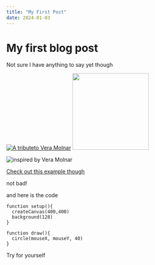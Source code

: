 ```yaml
---
title: "My First Post"
date: 2024-01-03
---
```

# My first blog post
Not sure I have anything to say yet though

[![A tributeto Vera Molnar](myCodingPortfolioTest/assets/images/veraMolnar.png "An image of my Vera Molnar homage")](https://cranbim.github.io/myCodingPortfolioTest/creativeCode/gen24-05-VeraMolnar/index.html)
<img src="https://cranbim.github.io/myCodingPortfolioTest/assets/images/veraMolnar.png" width="200">

![inspired by Vera Molnar](https://cranbim.github.io/myCodingPortfolioTest/assets/images/veraMolnar.png)

[Check out this example though](https://cranbim.github.io/myCodingPortfolioTest/creativeCode/gen24-05-VeraMolnar/index.html)

not bad!

and here is the code
```
function setup(){
  createCanvas(400,400)
  background(128)
}

function draw(){
  circle(mouseX, mouseY, 40)
}
```

Try for yourself
